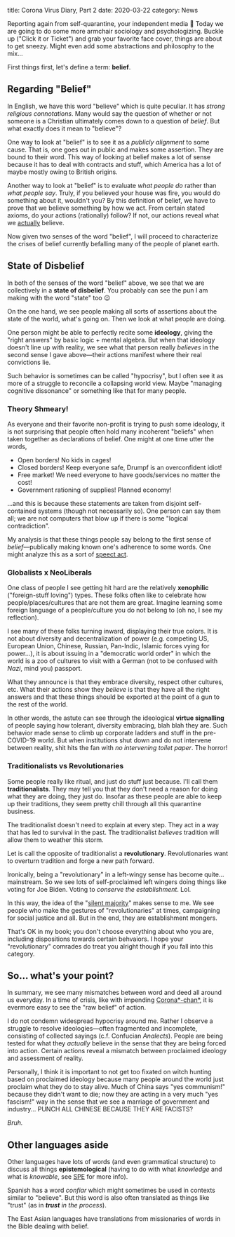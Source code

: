 title: Corona Virus Diary, Part 2
date: 2020-03-22
category: News

Reporting again from self-quarantine, your independent media 👋 Today
we are going to do some more armchair sociology and
psychologizing. Buckle up ("Click it or Ticket") and grab your
favorite face cover, things are about to get sneezy. Might even add
some abstractions and philosophy to the mix...


First things first, let's define a term: **belief**.

Regarding "Belief"
------------------

In English, we have this word "believe" which is quite peculiar. It
has *strong religious connotations*. Many would say the question of
whether or not someone is a Christian ultimately comes down to a
question of *belief*. But what exactly does it mean to "believe"?

One way to look at "belief" is to see it as a *publicly alignment* to
some cause. That is, one goes out in public and makes some
assertion. They are bound to their word.  This way of looking at
belief makes a lot of sense because it has to deal with contracts and
stuff, which America has a lot of maybe mostly owing to British
origins.

Another way to look at "belief" is to evaluate *what people do* rather
than *what people say*. Truly, if you believed your house was fire,
you would do something about it, wouldn't you? By this definition of
belief, we have to prove that we believe something by how we act. From
certain stated axioms, do your actions (rationally) follow? If not,
our actions reveal what we
[actually](https://knowyourmeme.com/memes/ackchyually) believe.


Now given two senses of the word "belief", I will proceed to
characterize the crises of belief currently befalling many of the
people of planet earth.

State of Disbelief
------------------

In both of the senses of the word "belief" above, we see that we are
collectively in a **state of disbelief**. You probably can see the pun
I am making with the word "state" too 😉

On the one hand, we see people making all sorts of assertions about
the state of the world, what's going on. Then we look at what people
are doing.

One person might be able to perfectly recite some **ideology**, giving
the "right answers" by basic logic + mental algebra. But when that
ideology doesn't line up with reality, we see what that person really
*believes* in the second sense I gave above&mdash;their actions
manifest where their real convictions lie.

Such behavior is sometimes can be called "hypocrisy", but I often see
it as more of a struggle to reconcile a collapsing world view. Maybe
"managing cognitive dissonance" or something like that for many
people.

### Theory Shmeary!

As everyone and their favorite non-profit is trying to push some
ideology, it is not surprising that people often hold many incoherent
"beliefs" when taken together as declarations of belief. One might at
one time utter the words,

- Open borders! No kids in cages!
- Closed borders! Keep everyone safe, Drumpf is an overconfident idiot!
- Free market! We need everyone to have goods/services no matter the cost!
- Government rationing of supplies! Planned economy!

...and this is because these statements are taken from disjoint
self-contained systems (though not necessarily so). One person can say
them all; we are not computers that blow up if there is some "logical
contradiction".

My analysis is that these things people say belong to the first sense
of *belief*&mdash;publically making known one's adherence to some
words. One might analyze this as a sort of [speect
act](https://en.wikipedia.org/wiki/Speech_act).

### Globalists x NeoLiberals

One class of people I see getting hit hard are the relatively
**xenophilic** ("foreign-stuff loving") types. These folks often like
to celebrate how people/places/cultures that are not them are
great. Imagine learning some foreign language of a people/culture you
do not belong to (oh no, I see my reflection).

I see many of these folks turning inward, displaying their true
colors. It is not about diversity and decentralization of power
(e.g. competing US, European Union, Chinese, Russian, Pan-Indic,
Islamic forces vying for power...), it is about issuing in a
"democratic world order" in which the world is a zoo of cultures to
visit with a German (not to be confused with *Nazi*, mind you)
passport.

What they announce is that they embrace diversity, respect other
cultures, etc. What their actions show they *believe* is that they
have all the right answers and that these things should be exported at
the point of a gun to the rest of the world.

In other words, the astute can see through the ideological **virtue
signalling** of people saying how tolerant, diversity embracing, blah
blah they are. Such behavior made sense to climb up corporate ladders
and stuff in the pre-COVID-19 world. But when institutions shut down
and do not intervene between reality, shit hits the fan with *no
intervening toilet paper*. The horror!

### Traditionalists vs Revolutionaries

Some people really like ritual, and just do stuff just because. I'll
call them **traditionalists**. They may tell you that they don't need
a reason for doing what they are doing, they just do.  Insofar as
these people are able to keep up their traditions, they seem pretty
chill through all this quarantine business.

The traditionalist doesn't need to explain at every step. They act in
a way that has led to survival in the past. The traditionalist
*believes* tradition will allow them to weather this storm.

Let is call the opposite of traditionalist a
**revolutionary**. Revolutionaries want to overturn tradition and
forge a new path forward.

Ironically, being a "revolutionary" in a left-wingy sense has become
quite... mainstream. So we see lots of self-proclaimed left wingers
doing things like voting for Joe Biden. Voting to *conserve the
establishment*. Lol.

In this way, the idea of the "[silent
majority](https://en.wikipedia.org/wiki/Silent_majority)" makes sense
to me. We see people who make the gestures of "revolutionaries" at
times, campaigning for social justice and all. But in the end, they
are establishment mongers.

That's OK in my book; you don't choose everything about who you are,
including dispositions towards certain behvaiors. I hope your
"revolutionary" comrades do treat you alright though if you fall into
this category.


So... what's your point?
------------------------

In summary, we see many mismatches between word and deed all around us
everyday. In a time of crisis, like with impending
[Corona*-chan*](https://knowyourmeme.com/memes/corona-chan), it is
evermore easy to see the "raw belief" of action.

I do not condemn widespread hypocrisy around me. Rather I observe a
struggle to resolve ideologies&mdash;often fragmented and incomplete,
consisting of collected sayings (c.f. Confucian *Analects*). People
are being tested for what they *actually* believe in the sense that
they are being forced into action. Certain actions reveal a mismatch
between proclaimed ideology and assessment of reality.

Personally, I think it is important to not get too fixated on witch
hunting based on proclaimed ideology because many people around the
world just proclaim what they do to stay alive. Much of China says
"yes communism!" because they didn't want to die; now they are acting
in a very much "yes fascism!" way in the sense that we see a marriage
of government and industry... PUNCH ALL CHINESE BECAUSE THEY ARE
FACISTS?

*Bruh.*

Other languages aside
---------------------

Other languages have lots of words (and even grammatical structure) to
discuss all things **epistemological** (having to do with what
*knowledge* and what is *knowable*, see
[SPE](https://plato.stanford.edu/entries/epistemology/) for more
info).

Spanish has a word *confiar* which might sometimes be used in contexts
similar to "believe". But this word is also often translated as things
like "trust" (as in *__trust__ in the process*).

The East Asian languages have translations from missionaries of words
in the Bible dealing with belief. 

